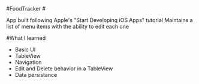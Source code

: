 #FoodTracker #

App built following Apple's "Start Developing iOS Apps" tutorial 
Maintains a list of menu items with the ability to edit each one 

#What I learned 

- Basic UI
- TableView 
- Navigation
- Edit and Delete behavior in a TableView 
- Data persistance 
